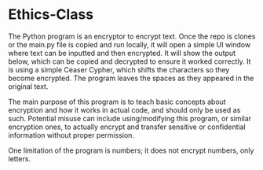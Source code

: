 # Ethics-Class

The Python program is an encryptor to encrypt text. Once the repo is clones or the main.py file is copied and run locally, it will open a simple UI window where text can be inputted and then encrypted. It will show the output below, which can be copied and decrypted to ensure it worked correctly. It is using a simple Ceaser Cypher, which shifts the characters so they become encrypted. The program leaves the spaces as they appeared in the original text. 

The main purpose of this program is to teach basic concepts about encryption and how it works in actual code, and should only be used as such. Potential misuse can include using/modifying this program, or similar encryption ones, to actually encrypt and transfer sensitive or confidential information without proper permission.

One limitation of the program is numbers; it does not encrypt numbers, only letters.
